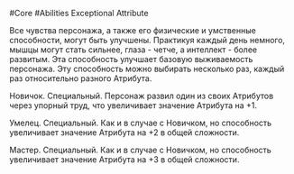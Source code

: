 #Core #Abilities
Exceptional Attribute

Все чувства персонажа, а также его физические и умственные способности, могут быть улучшены. Практикуя каждый день немного, мышцы могут стать сильнее, глаза - четче, а интеллект - более развитым. Эта способность улучшает базовую выживаемость персонажа. Эту способность можно выбирать несколько раз, каждый раз относительно разного Атрибута.

Новичок. Специальный. Персонаж развил один из своих Атрибутов через упорный труд, что увеличивает значение Атрибута на +1.

Умелец. Специальный. Как и в случае с Новичком, но способность увеличивает значение Атрибута на +2 в общей сложности.

Мастер. Специальный. Как и в случае с Новичком, но способность увеличивает значение Атрибута на +3 в общей сложности.